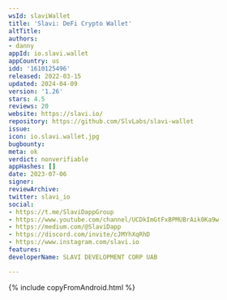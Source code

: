 ```yaml
---
wsId: slaviWallet
title: 'Slavi: DeFi Crypto Wallet'
altTitle: 
authors:
- danny
appId: io.slavi.wallet
appCountry: us
idd: '1610125496'
released: 2022-03-15
updated: 2024-04-09
version: '1.26'
stars: 4.5
reviews: 20
website: https://slavi.io/
repository: https://github.com/SlvLabs/slavi-wallet
issue: 
icon: io.slavi.wallet.jpg
bugbounty: 
meta: ok
verdict: nonverifiable
appHashes: []
date: 2023-07-06
signer: 
reviewArchive: 
twitter: slavi_io
social:
- https://t.me/SlaviDappGroup
- https://www.youtube.com/channel/UCDkImGtFxBPMUBrAik0Ka9w
- https://medium.com/@SlaviDapp
- https://discord.com/invite/cJMYhXqRhD
- https://www.instagram.com/slavi.io
features: 
developerName: SLAVI DEVELOPMENT CORP UAB

---
```


{% include copyFromAndroid.html %}
